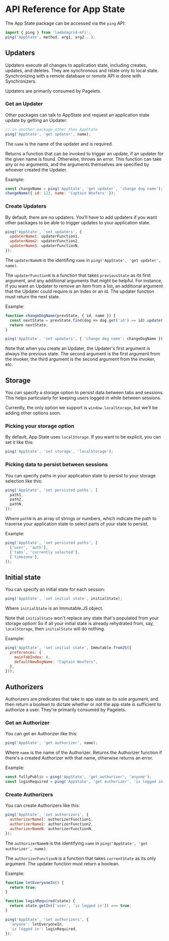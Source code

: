 # API Reference for App State

The App State package can be accessed via the `ping` API:

```javascript
import { ping } from 'lambdagrid-mfi';
ping('AppState', method, arg1, arg2...);
```

## Updaters

Updaters execute all changes to application state, including creates, updates, and deletes. They are synchronous and relate only to local state. Synchronizing with a remote database or remote API is done with Synchronizers.

Updaters are primarily consumed by Pagelets.

### Get an Updater

Other packages can talk to AppState and request an application state update by getting an Updater:

```javascript
// in another package other than AppState
ping('AppState', 'get updater', name);
```

The `name` is the name of the updater and is required.

Returns a function that can be invoked to trigger an update, if an updater for the given name is found. Otherwise, throws an error. This function can take any or no arguments, and the arguments themselves are specified by whoever created the Updater.

Example:

```javascript
const changeName = ping('AppState', 'get updater', 'change dog name');
changeName({ id: 123, name: 'Captain Woofers' });
```

### Create Updaters

By default, there are no updaters. You'll have to add updaters if you want other packages to be able to trigger updates to your application state.

```javascript
ping('AppState', 'set updaters', {
  updaterName1: updaterFunction1,
  updaterName2: updaterFunction2,
  updaterName3: updaterFunctionN,
});
```

The `updaterNameN` is the identifing `name` in `ping('AppState', 'get updater', name)`.

The `updaterFunctionN` is a function that takes `previousState` as its first argument, and any additional arguments that might be helpful. For instance, if you want an Updater to remove an item from a list, an additional argument that the Updater could require is an index or an id. The updater function must return the next state.

Example:

```javascript
function changeDogName(prevState, { id, name }) {
  const nextState = prevState.find(dog => dog.get('id') == id).update('name', () => name);
  return nextState;
}

ping('AppState', 'set updaters', { 'change dog name': changeDogName });
```

Note that when you create an Updater, the Updater's first argument is always the previous state. The second argument is the first argument from the invoker, the third argument is the second argument from the invoker, etc.

## Storage

You can specify a storage option to persist data between tabs and sessions. This helps particularly for keeping users logged in while between sessions.

Currently, the only option we support is `window.localStorage`, but we'll be adding other options soon.

### Picking your storage option

By default, App State uses `localStorage`. If you want to be explicit, you can set it like this:

```javascript
ping('AppState', 'set storage', 'localStorage');
```

### Picking data to persist between sessions

You can specify paths in your application state to persist to your storage selection like this:

```javascript
ping('AppState', 'set persisted paths', [
  path1,
  path2,
  pathN,
]);
```

Where `pathN` is an array of strings or numbers, which indicate the path to traverse your application state to select parts of your state to persist.

Example:

```javascript
ping('AppState', 'set persisted paths', [
  ['user', 'auth'],
  ['tabs', 'currently selected'],
  ['timezone'],
]);
```

## Initial state

You can specify an initial state for each session:

```javascript
ping('AppState', 'set initial state', initialState);
```

Where `initialState` is an Immutable.JS object.

Note that `initialState` won't replace any state that's populated from your storage option! So if all your initial state is already rehydrated from, say, `localStorage`, then `initialState` will do nothing.

Example:

```javascript
ping('AppState', 'set initial state', Immutable.fromJS({
  preferences: {
    mainTabIndex: 0,
    defaultNewDogName: "Captain Woofers",
  },
}));
```

## Authorizers

Authorizers are predicates that take in app state as its sole argument, and then return a boolean to dictate whether or not the app state is sufficient to authorize a user. They're primarily consumed by Pagelets.

### Get an Authorizer

You can get an Authorizer like this:

```javascript
ping('AppState', 'get authorizer', name);
```

Where `name` is the name of the Authorizer. Returns the Authorizer function if there's a created Authorizer with that name, otherwise returns an error.

Example:

```javascript
const fullyPublic = ping('AppState', 'get authorizer', 'anyone');
const loginRequired = ping('AppState', 'get authorizer', 'is logged in');
```

### Create Authorizers

You can create Authorizers like this:

```javascript
ping('AppState', 'set authorizers', {
  authorizerName1: authorizerFunction1,
  authorizerName2: authorizerFunction2,
  authorizerNameN: authorizerFunctionN,
});
```

The `authorizerNameN` is the identifying `name` in `ping('AppState', 'get authorizer', name)`.

The `authorizerFunctionN` is a function that takes `currentState` as its only argument. The updater function must return a boolean.

Example:

```javascript
function letEveryoneIn() {
  return true;
}

function loginRequired(state) {
  return state.getIn(['user', 'is logged in']) === true;
}

ping('AppState', 'set authorizers', {
  'anyone': letEveryoneIn,
  'is logged in': loginRequired,
});
```
